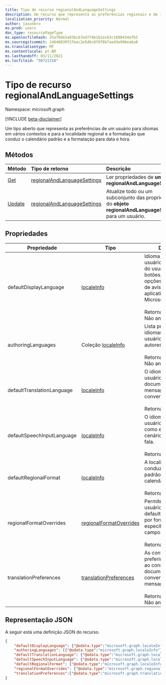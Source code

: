 ```yaml
---
title: Tipo de recurso regionalAndLanguageSettings
description: Um recurso que representa as preferências regionais e de idioma dos usuários
localization_priority: Normal
author: jasonbro
ms.prod: users
doc_type: resourcePageType
ms.openlocfilehash: 25af8de5a93bc67ed774b161ec63c1698434efb2
ms.sourcegitcommit: 14648839f2feac2e5d6c8f876b7ae43e996ea6a0
ms.translationtype: MT
ms.contentlocale: pt-BR
ms.lasthandoff: 03/11/2021
ms.locfileid: "50721310"
---
```

# <a name="regionalandlanguagesettings-resource-type"></a>Tipo de recurso regionalAndLanguageSettings

Namespace: microsoft.graph

[!INCLUDE [beta-disclaimer](../../includes/beta-disclaimer.md)]

Um tipo aberto que representa as preferências de um usuário para idiomas em vários contextos e para a localidade regional e a formatação que conduz o calendário padrão e a formatação para data e hora.

## <a name="methods"></a>Métodos

| Método                                                 | Tipo de retorno                                                   | Descrição                                                                                        |
|:-------------------------------------------------------|:--------------------------------------------------------------|:---------------------------------------------------------------------------------------------------|
| [Get](../api/regionalAndLanguageSettings-get.md)       | [regionalAndLanguageSettings](regionalAndLanguageSettings.md) | Ler propriedades de **um objeto regionalAndLanguageSettings.**                                       |
| [Update](../api/regionalandlanguagesettings-update.md) | [regionalAndLanguageSettings](regionalAndLanguageSettings.md) | Atualize todo ou um subconjunto das propriedades do **objeto regionalAndLanguageSettings** para um usuário. |

## <a name="properties"></a>Propriedades
| Propriedade                   | Tipo                                                  | Descrição                                                                                                                                                         |
|----------------------------|-------------------------------------------------------|---------------------------------------------------------------------------------------------------------------------------------------------------------------------|
| defaultDisplayLanguage     | [localeInfo](localeinfo.md)                           | Idioma de interface do usuário preferencial do usuário (menus, botões, faixas de opções, mensagens de aviso) para aplicativos Web da Microsoft.<br><br>Retornado por padrão. Não anulável. |
| authoringLanguages         | Coleção [localeInfo](localeinfo.md)                                 | Lista priorizada de idiomas em que o usuário lê e os autores.<br><br>Retornado por padrão. Não anulável.                                                              |
| defaultTranslationLanguage | [localeInfo](localeinfo.md)                 | O idioma em que um usuário espera ter documentos, emails e mensagens convertidos.<br><br>Retornado por padrão.                                                    |
| defaultSpeechInputLanguage | [localeInfo](localeinfo.md)                 | O idioma que um usuário espera usar como entrada para cenários de texto em fala.<br><br>Retornado por padrão.                                                              |
| defaultRegionalFormat      | [localeInfo](localeinfo.md)            | A localidade que conduz a formatação padrão de data, hora e calendário.<br><br>Retornado por padrão.                                                                 |
| regionalFormatOverrides    | [regionalFormatOverrides](regionalformatoverrides.md) | Permite que um usuário substitua seu defaultRegionalFormat por formatos específicos de campo.<br><br>Retornado por padrão.                                                      |
| translationPreferences     | [translationPreferences](translationPreferences.md)   | As configurações preferidas do usuário ao consumir documentos convertidos, emails, mensagens e sites.<br><br>Retornado por padrão. Não anulável.                                       |

## <a name="json-representation"></a>Representação JSON

A seguir está uma definição JSON do recurso.

<!--{
  "blockType": "resource",
  "@odata.type": "microsoft.graph.regionalAndLanguageSettings"
} -->

```json
{
    "defaultDisplayLanguage": {"@odata.type":"microsoft.graph.localeInfo"},
    "authoringLanguages": [{"@odata.type":"microsoft.graph.localeInfo"}],
    "defaultTranslationLanguage": {"@odata.type":"microsoft.graph.localeInfo"},
    "defaultSpeechInputLanguage": {"@odata.type":"microsoft.graph.localeInfo"},
    "defaultRegionalFormat": {"@odata.type":"microsoft.graph.localeInfo"},
    "regionalFormatOverrides": {"@odata.type":"microsoft.graph.regionalFormatOverrides"},
    "translationPreferences":{"@odata.type":"microsoft.graph.translationPreferences"}
}
```
<!-- {
  "type": "#page.annotation",
  "description": "regionalAndLanguageSettings resource",
  "keywords": "",
  "section": "documentation",
  "tocPath": ""
}-->


